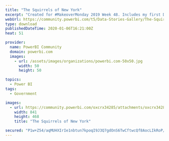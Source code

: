 ```yaml
---
title: "The Squirrels of New York"
excerpt: "Created for #MakeoverMonday 2019 Week 48. Includes my first DAX measure and the Advance Card viz from the marketplace."
webUrl: https://community.powerbi.com/t5/Data-Stories-Gallery/The-Squirrels-of-New-York/m-p/891071
type: download
publishedDateTime: 2020-01-06T16:21:00Z
heat: 51

provider:
  name: PowerBI Community
  domain: powerbi.com
  images:
    - url: /assets/images/organizations/powerbi.com-50x50.jpg
      width: 50
      height: 50

topics:
  - Power BI
tags:
  - Government

images:
  - url: https://community.powerbi.com/oxcrx34285/attachments/oxcrx34285/DataStoriesGallery/3244/1/finalviz.png
    width: 841
    height: 468
    title: "The Squirrels of New York"

secured: "P1w+Z54/aqMUHXIrIe1nbtun7kpoqI9J3Q7gdOnS6TwCftwcQf8AocLIkRoP/BkP/pcLXWWkIgN8ua9FG+UL4DYturKgMH2YdS9B0ieVbdD51NdAsovRWqQBMpSqqYH31uzWvBvQcugGoMV/QHwB0N++jl6hdhOpcmaJ2gWVqgimzh0U9KJwTa7QzjQKz/2FeASRtdfvZPLKNiItZzFaGwiapR0IgfNyWkdJm2JnxUXsVxDMk5TbGefQIptmccLUpVD0o8Fn9eP2zfDKNrO/nSKkDYQ2X9nyeLIZUEhYNRjkJkRx0+KYbTgMEYrLy1E6yNupb58sJ7hUYXNbfembkI4xFT4TsDQp+vdZXAhdA8lehVyXrPkWsFxsztujGr9d;vdCp/kOc7/meLjRpcmsqGA=="
---
```


